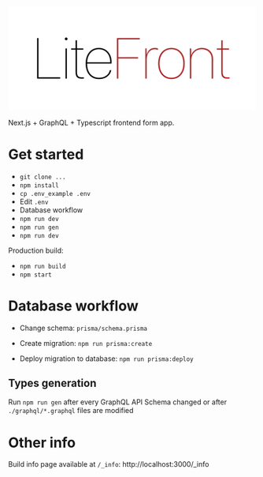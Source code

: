 ![](./.github/logo.png)

Next.js + GraphQL + Typescript frontend form app.

# Get started
- `git clone ...`
- `npm install`
-  `cp .env_example .env`
- Edit `.env`
- Database workflow
- `npm run dev`
- `npm run gen`
- `npm run dev`

Production build:
- `npm run build`
- `npm start`

# Database workflow
- Change schema: `prisma/schema.prisma`

- Create migration: `npm run prisma:create`

- Deploy migration to database: `npm run prisma:deploy`

## Types generation
Run `npm run gen` after every GraphQL API Schema changed or after `./graphql/*.graphql` files are modified

# Other info
Build info page available at `/_info`: http://localhost:3000/_info
